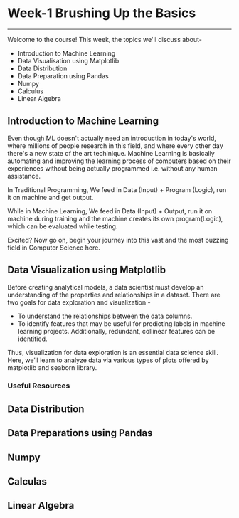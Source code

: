 # Week-1 Brushing Up the Basics
***
Welcome to the course! This week, the topics we'll discuss about-

- Introduction to Machine Learning
- Data Visualisation using Matplotlib
- Data Distribution
- Data Preparation using Pandas
- Numpy
- Calculus
- Linear Algebra

## Introduction to Machine Learning

Even though ML doesn't actually need an introduction in today's world, where millions of people research in this field, and where every other day there's a new state of the art techinique. Machine Learning is basically automating and improving the learning process of computers based on their experiences without being actually programmed i.e. without any human assistance.

In Traditional Programming, We feed in Data (Input) + Program (Logic), run it on machine and get output.

While in Machine Learning, We feed in Data (Input) + Output, run it on machine during training and the machine creates its own program(Logic), which can be evaluated while testing.

Excited? Now go on, begin your journey into this vast and the most buzzing field in Computer Science here.

## Data Visualization using Matplotlib

Before creating analytical models, a data scientist must develop an understanding of the properties and relationships in a dataset. There are two goals for data exploration and visualization -
- To understand the relationships between the data columns.
- To identify features that may be useful for predicting labels in machine learning projects. Additionally, redundant, collinear features can be identified.

Thus, visualization for data exploration is an essential data science skill. Here, we’ll learn to analyze data via various types of plots offered by matplotlib and seaborn library.

### Useful Resources

## Data Distribution

## Data Preparations using Pandas

## Numpy 

## Calculas 

## Linear Algebra
